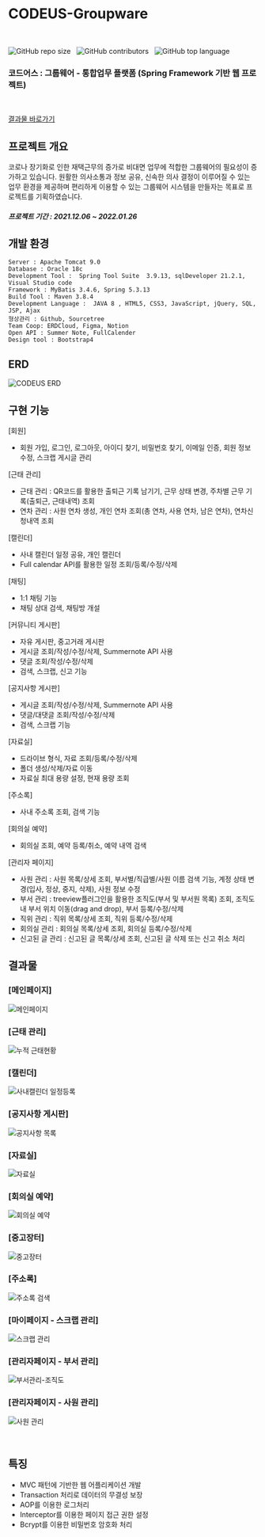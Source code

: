 # CODEUS-Groupware
<br>

![GitHub repo size](https://img.shields.io/github/repo-size/gh-yu/CODEUS-Groupware) &nbsp; ![GitHub contributors](https://img.shields.io/github/contributors/gh-yu/CODEUS-Groupware) &nbsp; ![GitHub top language](https://img.shields.io/github/languages/top/gh-yu/CODEUS-Groupware)

### 코드어스 : 그룹웨어 - 통합업무 플랫폼 (Spring Framework 기반 웹 프로젝트)
<br>

[결과물 바로가기](#결과물)

## 프로젝트 개요
코로나 장기화로 인한 재택근무의 증가로 비대면 업무에 적합한 그룹웨어의 필요성이 증가하고 있습니다. 원활한 의사소통과 정보 공유, 신속한 의사 결정이 이루어질 수 있는 업무 환경을 제공하며 편리하게 이용할 수 있는 그룹웨어 시스템을 만들자는 목표로 프로젝트를 기획하였습니다. 

##### 프로젝트 기간 : 2021.12.06 ~ 2022.01.26
## 개발 환경 
    Server : Apache Tomcat 9.0
    Database : Oracle 18c
    Development Tool :  Spring Tool Suite  3.9.13, sqlDeveloper 21.2.1, Visual Studio code
    Framework : MyBatis 3.4.6, Spring 5.3.13
    Build Tool : Maven 3.8.4
    Development Language :  JAVA 8 , HTML5, CSS3, JavaScript, jQuery, SQL, JSP, Ajax
    형상관리 : Github, Sourcetree 
    Team Coop: ERDCloud, Figma, Notion
    Open API : Summer Note, FullCalender
    Design tool : Bootstrap4

## ERD
![CODEUS ERD](https://user-images.githubusercontent.com/78662802/152368500-53cfe6c6-657f-4957-980d-68edb7c8f51a.png)
## 구현 기능
[회원]
- 회원 가입, 로그인, 로그아웃, 아이디 찾기, 비밀번호 찾기, 이메일 인증, 회원 정보 수정, 스크랩 게시글 관리

[근태 관리]
- 근태 관리 : QR코드를 활용한 출퇴근 기록 남기기, 근무 상태 변경, 주차별 근무 기록(출퇴근, 근태내역) 조회
- 연차 관리 : 사원 연차 생성, 개인 연차 조회(총 연차, 사용 연차, 남은 연차), 연차신청내역 조회

[캘린더]
- 사내 캘린더 일정 공유, 개인 캘린더
- Full calendar API를 활용한 일정 조회/등록/수정/삭제

[채팅]
- 1:1 채팅 기능
- 채팅 상대 검색, 채팅방 개설

[커뮤니티 게시판]
- 자유 게시판, 중고거래 게시판
- 게시글 조회/작성/수정/삭제, Summernote API 사용
- 댓글 조회/작성/수정/삭제
- 검색, 스크랩, 신고 기능

[공지사항 게시판]
- 게시글 조회/작성/수정/삭제, Summernote API 사용
- 댓글/대댓글 조회/작성/수정/삭제
- 검색, 스크랩 기능

[자료실]
- 드라이브 형식, 자료 조회/등록/수정/삭제
- 폴더 생성/삭제/자료 이동
- 자료실 최대 용량 설정, 현재 용량 조회

[주소록] 
- 사내 주소록 조회, 검색 기능

[회의실 예약]
-  회의실 조회, 예약 등록/취소, 예약 내역 검색

[관리자 페이지]
- 사원 관리 :  사원 목록/상세 조회, 부서별/직급별/사원 이름 검색 기능, 계정 상태 변경(입사, 정상, 중지, 삭제), 사원 정보 수정
- 부서 관리 :  treeview플러그인을 활용한 조직도(부서 및 부서원 목록) 조회, 조직도 내 부서 위치 이동(drag and drop), 부서 등록/수정/삭제
- 직위 관리 : 직위 목록/상세 조회, 직위 등록/수정/삭제
- 회의실 관리 : 회의실 목록/상세 조회, 회의실 등록/수정/삭제
- 신고된 글 관리 : 신고된 글 목록/상세 조회, 신고된 글 삭제 또는 신고 취소 처리

## 결과물
### [메인페이지]

![메인페이지](https://user-images.githubusercontent.com/78662802/152479269-f28f5a2b-2d94-4f2a-ba3f-157ce6ed4efa.png)

### [근태 관리]
![누적 근태현황](https://user-images.githubusercontent.com/78662802/152480307-7a1fb816-adc5-4d68-9689-7611fbbe73d2.png)

### [캘린더]
![사내캘린더 일정등록](https://user-images.githubusercontent.com/78662802/152480063-de75420d-f91c-4e56-b82b-66139a96c909.png)

### [공지사항 게시판]
![공지사항 목록](https://user-images.githubusercontent.com/78662802/152479263-cb4b579b-ca3c-429d-9998-82a54e1035d4.png)

### [자료실]
![자료실](https://user-images.githubusercontent.com/78662802/152479274-87e28fb1-31e9-4fd0-9632-25bb655c89c7.png)

### [회의실 예약]
![회의실 예약](https://user-images.githubusercontent.com/78662802/152479675-31054e65-4d71-4b6c-9154-e1a680045d47.png)

### [중고장터]
![중고장터](https://user-images.githubusercontent.com/78662802/152479275-6abfe76f-2e36-4504-a395-65e6527b53ee.png)

### [주소록]
![주소록 검색](https://user-images.githubusercontent.com/78662802/152479767-94e6e1e4-8a14-44cc-849d-9e8f2435e856.png)

### [마이페이지 - 스크랩 관리]
![스크랩 관리](https://user-images.githubusercontent.com/78662802/152479271-bfcae3d5-89c9-4918-89c9-a81a3985bc51.png)

### [관리자페이지 - 부서 관리]
![부서관리-조직도](https://user-images.githubusercontent.com/78662802/152479496-7d3af94b-454d-40d2-85a4-5a43dac6e72b.png)

### [관리자페이지 - 사원 관리]
![사원 관리](https://user-images.githubusercontent.com/78662802/152480390-9aed672e-1d75-4373-8495-83b90052aa92.png)

<br>

## 특징
- MVC 패턴에 기반한 웹 어플리케이션 개발 
- Transaction 처리로 데이터의 무결성 보장
- AOP를 이용한 로그처리
- Interceptor를 이용한 페이지 접근 권한 설정
- Bcrypt를 이용한 비밀번호 암호화 처리
<!-- - DI (Dependency Injection) 패턴을 적용하여 불필요한 의존관계 해소 
- annotation 사용으로 설정 파일을 간결화, view 페이지와 객체 또는 메소드의 맵핑을 명확하게 함 -->

<!-- 산출물 링크 : 구글 드라이브 링크 -->
